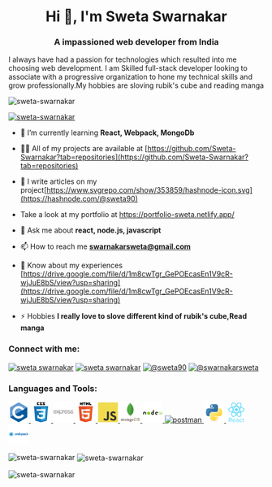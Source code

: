 <h1 align="center">Hi 👋, I'm Sweta Swarnakar</h1>
<h3 align="center">A impassioned web developer from India</h3>
<p>I always have had a passion for technologies which resulted into me choosing web development. I am Skilled full-stack developer looking to associate with a progressive organization to hone my technical skills and grow professionally.My hobbies are sloving rubik's cube and reading manga</p>
<p align="left"> <img src="https://komarev.com/ghpvc/?username=sweta-swarnakar&label=Profile%20views&color=0e75b6&style=flat" alt="sweta-swarnakar" /> </p>

<p align="left"> <a href="https://github.com/ryo-ma/github-profile-trophy"><img src="https://github-profile-trophy.vercel.app/?username=sweta-swarnakar" alt="sweta-swarnakar" /></a> </p>

- 🌱 I’m currently learning **React, Webpack, MongoDb**

- 👨‍💻 All of my projects are available at [https://github.com/Sweta-Swarnakar?tab=repositories](https://github.com/Sweta-Swarnakar?tab=repositories)

- 📝 I write articles on my project[https://www.svgrepo.com/show/353859/hashnode-icon.svg](https://hashnode.com/@sweta90)
- Take a look at my portfolio at https://portfolio-sweta.netlify.app/

- 💬 Ask me about **react, node.js, javascript**

- 📫 How to reach me **swarnakarsweta@gmail.com**

- 📄 Know about my experiences [https://drive.google.com/file/d/1m8cwTgr_GePOEcasEn1V9cR-wjJuE8bS/view?usp=sharing](https://drive.google.com/file/d/1m8cwTgr_GePOEcasEn1V9cR-wjJuE8bS/view?usp=sharing)

- ⚡ Hobbies **I really love to slove different kind of rubik's cube,Read manga**

<h3 align="left">Connect with me:</h3>
<p align="left">
<a href="https://linkedin.com/in/sweta swarnakar" target="blank"><img align="center" src="https://raw.githubusercontent.com/rahuldkjain/github-profile-readme-generator/master/src/images/icons/Social/linked-in-alt.svg" alt="sweta swarnakar" height="30" width="40" /></a>
<a href="https://fb.com/sweta swarnakar" target="blank"><img align="center" src="https://raw.githubusercontent.com/rahuldkjain/github-profile-readme-generator/master/src/images/icons/Social/facebook.svg" alt="sweta swarnakar" height="30" width="40" /></a>
<a href="https://hashnode.com/@sweta90" target="blank"><img align="center" src="https://inceptum-stor.icons8.com/a2WmNGNjnaY4/hashnode1.jpg" alt="@sweta90" height="30" width="40" /></a>
<a href="https://www.hackerrank.com/@swarnakarsweta" target="blank"><img align="center" src="https://raw.githubusercontent.com/rahuldkjain/github-profile-readme-generator/master/src/images/icons/Social/hackerrank.svg" alt="@swarnakarsweta" height="30" width="40" /></a>
</p>

<h3 align="left">Languages and Tools:</h3>
<p align="left"> <a href="https://www.cprogramming.com/" target="_blank" rel="noreferrer"> <img src="https://raw.githubusercontent.com/devicons/devicon/master/icons/c/c-original.svg" alt="c" width="40" height="40"/> </a> <a href="https://www.w3schools.com/css/" target="_blank" rel="noreferrer"> <img src="https://raw.githubusercontent.com/devicons/devicon/master/icons/css3/css3-original-wordmark.svg" alt="css3" width="40" height="40"/> </a> <a href="https://expressjs.com" target="_blank" rel="noreferrer"> <img src="https://raw.githubusercontent.com/devicons/devicon/master/icons/express/express-original-wordmark.svg" alt="express" width="40" height="40"/> </a> <a href="https://www.w3.org/html/" target="_blank" rel="noreferrer"> <img src="https://raw.githubusercontent.com/devicons/devicon/master/icons/html5/html5-original-wordmark.svg" alt="html5" width="40" height="40"/> </a> <a href="https://developer.mozilla.org/en-US/docs/Web/JavaScript" target="_blank" rel="noreferrer"> <img src="https://raw.githubusercontent.com/devicons/devicon/master/icons/javascript/javascript-original.svg" alt="javascript" width="40" height="40"/> </a> <a href="https://www.mongodb.com/" target="_blank" rel="noreferrer"> <img src="https://raw.githubusercontent.com/devicons/devicon/master/icons/mongodb/mongodb-original-wordmark.svg" alt="mongodb" width="40" height="40"/> </a> <a href="https://nodejs.org" target="_blank" rel="noreferrer"> <img src="https://raw.githubusercontent.com/devicons/devicon/master/icons/nodejs/nodejs-original-wordmark.svg" alt="nodejs" width="40" height="40"/> </a> <a href="https://postman.com" target="_blank" rel="noreferrer"> <img src="https://www.vectorlogo.zone/logos/getpostman/getpostman-icon.svg" alt="postman" width="40" height="40"/> </a> <a href="https://www.python.org" target="_blank" rel="noreferrer"> <img src="https://raw.githubusercontent.com/devicons/devicon/master/icons/python/python-original.svg" alt="python" width="40" height="40"/> </a> <a href="https://reactjs.org/" target="_blank" rel="noreferrer"> <img src="https://raw.githubusercontent.com/devicons/devicon/master/icons/react/react-original-wordmark.svg" alt="react" width="40" height="40"/> </a> <a href="https://webpack.js.org" target="_blank" rel="noreferrer"> <img src="https://raw.githubusercontent.com/devicons/devicon/d00d0969292a6569d45b06d3f350f463a0107b0d/icons/webpack/webpack-original-wordmark.svg" alt="webpack" width="40" height="40"/> </a> </p>

<p><img align="left" src="https://github-readme-stats.vercel.app/api/top-langs?username=sweta-swarnakar&show_icons=true&locale=en&layout=compact" alt="sweta-swarnakar" /></p>

<p>&nbsp;<img align="center" src="https://github-readme-stats.vercel.app/api?username=sweta-swarnakar&show_icons=true&locale=en" alt="sweta-swarnakar" /></p>

<p><img align="center" src="https://github-readme-streak-stats.herokuapp.com/?user=sweta-swarnakar&" alt="sweta-swarnakar" /></p>
